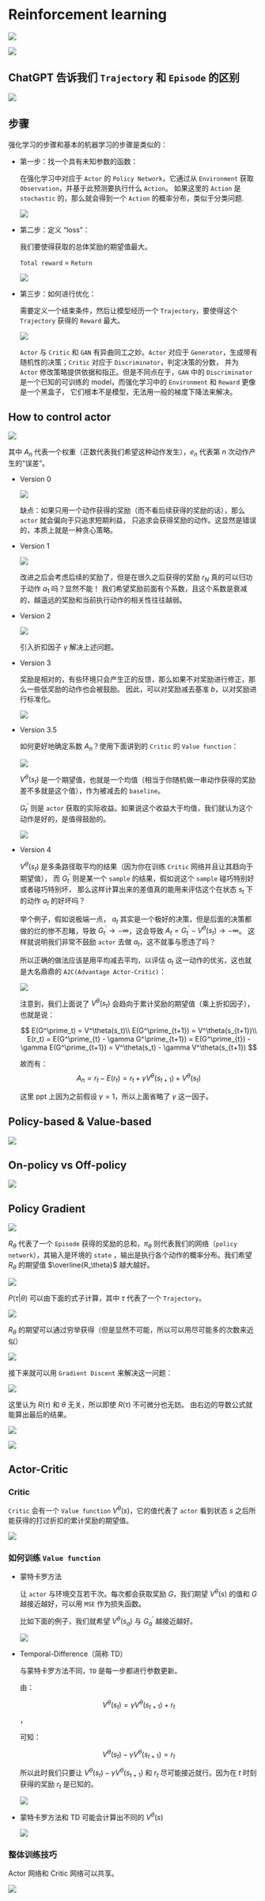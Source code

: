# Reinforcement learning

![](imgs/RL_0.png)

![](imgs/RL_1.png)

## ChatGPT 告诉我们 `Trajectory` 和 `Episode` 的区别

![](imgs/RL_15.png)

## 步骤
强化学习的步骤和基本的机器学习的步骤是类似的：

+ 第一步：找一个具有未知参数的函数：

    在强化学习中对应于 `Actor` 的 `Policy Network`，它通过从 `Environment` 获取 `Observation`，并基于此预测要执行什么 `Action`。
    如果这里的 `Action` 是 `stochastic` 的，那么就会得到一个 `Action` 的概率分布，类似于分类问题.
    
    ![](imgs/RL_2.png)
    
+ 第二步：定义 “loss”：
  
    我们要使得获取的总体奖励的期望值最大。
    
    `Total reward` = `Return`
    
    ![](imgs/RL_3.png)
    
+ 第三步：如何进行优化：
  
    需要定义一个结束条件，然后让模型经历一个 `Trajectory`，要使得这个 `Trajectory` 获得的 `Reward` 最大。
    
    ![](imgs/RL_4.png)
    
    `Actor` 与 `Critic` 和 `GAN` 有异曲同工之妙。`Actor` 对应于 `Generator`，生成带有随机性的决策；`Critic` 对应于 `Discriminator`，判定决策的分数，
    并为 `Actor` 修改策略提供依据和指正。但是不同点在于，`GAN` 中的 `Discriminator` 是一个已知的可训练的 model，而强化学习中的 `Environment` 和 `Reward` 更像是一个黑盒子，
    它们根本不是模型，无法用一般的梯度下降法来解决。
    
## How to control actor

![](imgs/RL_5.png)

其中 $A_n$ 代表一个权重（正数代表我们希望这种动作发生），$e_n$ 代表第 $n$ 次动作产生的“误差”。

+ Version 0

    ![](imgs/RL_6.png)
    
    缺点：如果只用一个动作获得的奖励（而不看后续获得的奖励的话），那么 `actor` 就会偏向于只追求短期利益，
    只追求会获得奖励的动作。这显然是错误的，本质上就是一种贪心策略。

+ Version 1

    ![](imgs/RL_7.png)
    
    改进之后会考虑后续的奖励了，但是在很久之后获得的奖励 $r_N$ 真的可以归功于动作 $a_1$ 吗？显然不能！
    我们希望奖励前面有个系数，且这个系数是衰减的，越遥远的奖励和当前执行动作的相关性往往越弱。

+ Version 2

    ![](imgs/RL_8.png)
    
    引入折扣因子 $\gamma$ 解决上述问题。

+ Version 3

    奖励是相对的，有些环境只会产生正的反馈，那么如果不对奖励进行修正，那么一些低奖励的动作也会被鼓励。
    因此，可以对奖励减去基准 $b$，以对奖励进行标准化。
    
    ![](imgs/RL_9.png)
    
+ Version 3.5

    如何更好地确定系数 $A_n$？使用下面讲到的 `Critic` 的 `Value function`：
    
    ![](imgs/RL_24.png)
    
    $V^\theta(s_t)$ 是一个期望值，也就是一个均值（相当于你随机做一串动作获得的奖励差不多就是这个值），作为被减去的 `baseline`。
    
    $G^\prime_t$ 则是 `actor` 获取的实际收益。如果说这个收益大于均值，我们就认为这个动作是好的，是值得鼓励的。
    
    ![](imgs/RL_25.png)
    
+ Version 4

    $V^\theta(s_t)$ 是多条路径取平均的结果（因为你在训练 `Critic` 网络并且让其趋向于期望值），
    而 $G^\prime_t$ 则是某一个 `sample` 的结果，假如说这个 `sample` 碰巧特别好或者碰巧特别坏，
    那么这样计算出来的差值真的能用来评估这个在状态 $s_t$ 下的动作 $a_t$ 的好坏吗？
    
    举个例子，假如说极端一点， $a_t$ 其实是一个极好的决策，但是后面的决策都做的烂的惨不忍睹，导致 $G^\prime_t \rightarrow -\infty$，这会导致 $A_t = G^\prime_t - V^\theta(s_t) \rightarrow -\infty$。
    这样就说明我们非常不鼓励 `actor` 去做 $a_t$，这不就事与愿违了吗？
      
    所以正确的做法应该是用平均减去平均，以评估 $a_t$ 这一动作的优劣，这也就是大名鼎鼎的 `A2C(Advantage Actor-Critic)`：
    
    ![](imgs/RL_26.png)
    
    注意到，我们上面说了 $V^\theta(s_t)$ 会趋向于累计奖励的期望值（乘上折扣因子），也就是说：
    
    $$
        E(G^\prime_t) = V^\theta(s_t)\\
        E(G^\prime_{t+1}) = V^\theta(s_{t+1})\\
        E(r_t) = E(G^\prime_{t} - \gamma G^\prime_{t+1})
        = E(G^\prime_{t}) - \gamma E(G^\prime_{t+1})
        = V^\theta(s_t) - \gamma V^\theta(s_{t+1})
    $$
    
    故而有：
    $$
        A_n = r_t - E(r_t) = r_t + \gamma V^\theta(s_{t+1}) + V^\theta(s_t)
    $$
    
    这里 ppt 上因为之前假设 $\gamma = 1$，所以上面省略了 $\gamma$ 这一因子。
## Policy-based & Value-based

![](imgs/RL_12.png)

## On-policy vs Off-policy

![](imgs/RL_11.png)
    
## Policy Gradient

![](imgs/RL_10.png)

$R_\theta$ 代表了一个 `Episode` 获得的奖励的总和，$\pi_\theta$ 则代表我们的网络（`policy network`），其输入是环境的 `state` ，输出是执行各个动作的概率分布。我们希望 $R_\theta$ 的期望值 $\overline{R_\theta}$ 越大越好。

![](imgs/RL_13.png)

$P(\tau|\theta)$ 可以由下面的式子计算，其中 $\tau$ 代表了一个 `Trajectory`。

![](imgs/RL_14.png)

$R_\theta$ 的期望可以通过穷举获得（但是显然不可能，所以可以用尽可能多的次数来近似）

![](imgs/RL_16.png)

接下来就可以用 `Gradient Discent` 来解决这一问题：

![](imgs/RL_17.png)

这里认为 $R(\tau)$ 和 $\theta$ 无关，所以即使 $R(\tau)$ 不可微分也无妨。
由右边的导数公式就能算出最后的结果。

![](imgs/RL_18.png)

![](imgs/RL_19.png)

## Actor-Critic

### Critic

`Critic` 会有一个 `Value function` $V^\theta(s)$，它的值代表了 `actor` 看到状态 $s$ 之后所能获得的打过折扣的累计奖励的期望值。

![](imgs/RL_20.png)

### 如何训练 `Value function`

+ 蒙特卡罗方法

    让 `actor` 与环境交互若干次。每次都会获取奖励 $G$，我们期望 $V^\theta(s)$ 的值和 $G$ 越接近越好，可以用 `MSE` 作为损失函数。

    比如下面的例子，我们就希望 $V^\theta(s_a)$ 与 $G^\prime_a$ 越接近越好。

    ![](imgs/RL_21.png)
    
+ Temporal-Difference（简称 TD）
  
    与蒙特卡罗方法不同，`TD` 是每一步都进行参数更新。
    
    由：
    
    $$V^\theta(s_t)=\gamma V^\theta(s_{t+1})+r_t$$，
    
    可知：
    
    $$V^\theta(s_t)-\gamma V^\theta(s_{t+1})=r_t$$
    
    所以此时我们只要让 $V^\theta(s_t)-\gamma V^\theta(s_{t+1})$ 和 $r_t$ 尽可能接近就行。因为在 $t$ 时刻获得的奖励 $r_t$ 是已知的。
    
    ![](imgs/RL_22.png)
   
+ 蒙特卡罗方法和 TD 可能会计算出不同的 $V^\theta(s)$

    ![](imgs/RL_23.png)
    
### 整体训练技巧

Actor 网络和 Critic 网络可以共享。

![](imgs/RL_27.png)



